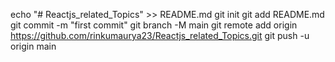 echo "# Reactjs_related_Topics" >> README.md
git init
git add README.md
git commit -m "first commit"
git branch -M main
git remote add origin https://github.com/rinkumaurya23/Reactjs_related_Topics.git
git push -u origin main